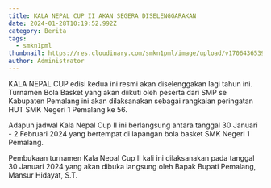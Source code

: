 ```yaml
---
title: KALA NEPAL CUP II AKAN SEGERA DISELENGGARAKAN
date: 2024-01-28T10:19:52.992Z
category: Berita
tags:
  - smkn1pml
thumbnail: https://res.cloudinary.com/smkn1pml/image/upload/v1706436539/BASKET_rgbti4.jpg
author: Administrator
---
```

KALA NEPAL CUP edisi kedua ini resmi akan diselenggakan lagi tahun ini. Turnamen Bola Basket yang akan diikuti oleh peserta dari SMP se Kabupaten Pemalang ini akan dilaksanakan sebagai rangkaian peringatan HUT SMK Negeri 1 Pemalang ke 56.

Adapun jadwal Kala Nepal Cup II ini berlangsung antara tanggal 30 Januari - 2 Februari 2024 yang bertempat di lapangan bola basket SMK Negeri 1 Pemalang. 

Pembukaan turnamen Kala Nepal Cup II kali ini dilaksanakan pada tanggal 30 Januari 2024 yang akan dibuka langsung oleh Bapak Bupati Pemalang, Mansur Hidayat, S.T.